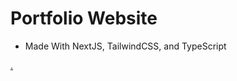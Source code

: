 # Portfolio Website

- Made With NextJS, TailwindCSS, and TypeScript


[.](https://i.pinimg.com/564x/39/f0/b3/39f0b330eb3f78523fc6649c3d9c8d42.jpg)

